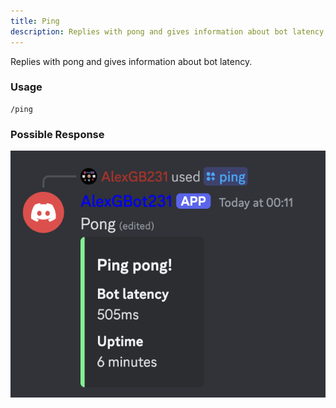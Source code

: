 ```yaml
---
title: Ping
description: Replies with pong and gives information about bot latency.
---
```

Replies with pong and gives information about bot latency.

### Usage
    /ping

### Possible Response
![Pong. Ping pong! Bot latency: 505ms. Uptime: 6 minutes.](../../image-command-responses/general/ping.png)